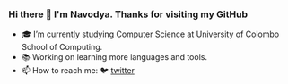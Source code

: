 

### Hi there 👋 I'm Navodya. Thanks for visiting my GitHub

- 🎓 I’m currently studying Computer Science at University of Colombo School of Computing.
- 📚 Working on learning more languages and tools.
- 📫 How to reach me:  🐦 [twitter][twitter] 

[twitter]: https://twitter.com/NavodyaSankala1

<!--
**Navodyasankalani/Navodyasankalani** is a ✨ _special_ ✨ repository because its `README.md` (this file) appears on your GitHub profile.

Here are some ideas to get you started:

- 🔭 I’m currently working on ...
- 🌱 I’m currently learning ...
- 👯 I’m looking to collaborate on ...
- 🤔 I’m looking for help with ...
- 💬 Ask me about ...
- 📫 How to reach me: ...
- 😄 Pronouns: ...
- ⚡ Fun fact: ...
-->
